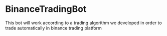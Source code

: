 # BinanceTradingBot
This bot will work according to a trading algorithm we developed in order to trade automatically in binance trading platform 
